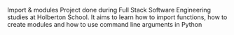 Import & modules Project done during Full Stack Software Engineering studies at Holberton School. It aims to learn how to import functions, how to create modules and how to use command line arguments in Python
